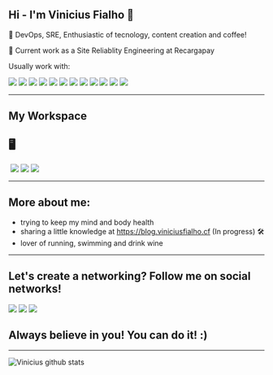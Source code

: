 ## Hi - I'm Vinicius Fialho 👋

🙋 DevOps, SRE, Enthusiastic of tecnology, content creation and coffee!

💼 Current work as a Site Reliablity Engineering at Recargapay

Usually work with:

<div>
<img src="https://img.shields.io/badge/Amazon_AWS-FF9900?style=for-the-badge&logo=amazonaws&logoColor=white">
<img src="https://img.shields.io/badge/Docker-2CA5E0?style=for-the-badge&logo=docker&logoColor=white">
<img src="https://img.shields.io/badge/kubernetes-326ce5.svg?&style=for-the-badge&logo=kubernetes&logoColor=white">
<img src="https://img.shields.io/badge/Terraform-7B42BC?style=for-the-badge&logo=terraform&logoColor=white">
<img src="https://img.shields.io/badge/GitHub-100000?style=for-the-badge&logo=github&logoColor=white">
<img src="https://img.shields.io/badge/GitLab-330F63?style=for-the-badge&logo=gitlab&logoColor=white">
<img src="https://img.shields.io/badge/Vagrant-1868F2?style=for-the-badge&logo=Vagrant&logoColor=white">
<img src="https://img.shields.io/badge/Shell_Script-121011?style=for-the-badge&logo=gnu-bash&logoColor=white">
<img src="https://img.shields.io/badge/Python-FFD43B?style=for-the-badge&logo=python&logoColor=blue">
<img src="https://img.shields.io/badge/Windows-0078D6?style=for-the-badge&logo=windows&logoColor=white">
<img src="https://img.shields.io/badge/Linux-FCC624?style=for-the-badge&logo=linux&logoColor=black">
<img src="https://img.shields.io/badge/GitHub_Actions-2088FF?style=for-the-badge&logo=github-actions&logoColor=white">
</div>

------------

##  My Workspace
## 🖥
<div>
<img >
<img src="https://img.shields.io/badge/Intel%20Core_i7_10th-0071C5?style=for-the-badge&logo=intel&logoColor=white">
<img src="https://img.shields.io/badge/AMD%20Radeon_RX_5500-ED1C24?style=for-the-badge&logo=amd&logoColor=white">
<img src="https://img.shields.io/badge/Pop!_OS-48B9C7?style=for-the-badge&logo=Pop!_OS&logoColor=white">
</div>

------------

## More about me:
- trying to keep my mind and body health
- sharing a little knowledge at https://blog.viniciusfialho.cf (In progress) 🛠️
- lover of running, swimming and drink wine 

------------

## Let's create a networking? Follow me on social networks!

<div>
<a href="https://www.linkedin.com/in/viniciusfialho2021/" target="_blank">
<img src="https://img.shields.io/badge/-LinkedIn-%230077B5?style=for-the-badge&logo=linkedin&logoColor=white" target="_blank"></a>
<a href="https://twitter.com/VinciusFialho7?t=b8WMRYoZ1oVu1TBTCGeDvw&s=09" target="_blank"><img src="https://img.shields.io/badge/Twitter-1DA1F2?style=for-the-badge&logo=twitter&logoColor=white" target="_blank"></a>
<a href = "mailto:vinytisolution@gmail.com"><img src="https://img.shields.io/badge/-Gmail-%23333?style=for-the-badge&logo=gmail&logoColor=white" target="_blank"></a>
</a></div>

## Always believe in you! You can do it! :)

------------

![Vinicius github stats](https://github-readme-stats.vercel.app/api?username=vinycloud)
